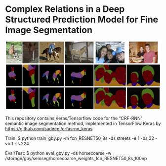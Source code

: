 # Complex Relations in a Deep Structured Prediction Model for Fine Image Segmentation
![sample](sample.png)


This repository contains Keras/Tensorflow code for the "CRF-RNN" semantic image segmentation method, implemented in TensorFlow Keras by https://github.com/sadeepj/crfasrnn_keras


Train:
$ python train_gby.py -m fcn_RESNET50_8s -ds streets -e 1 -bs 32 -vb 1 -is 224

Eval/Test:
$ python eval_gby.py -ds horsecoarse -w /storage/gby/semseg/horsecoarse_weights_fcn_RESNET50_8s_100ep


